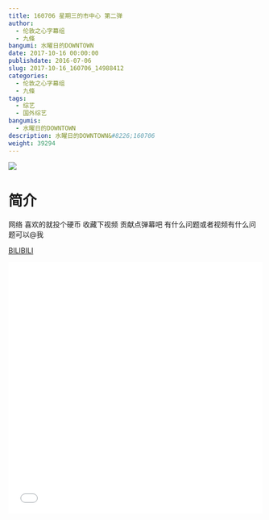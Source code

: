 ```yaml
---
title: 160706 星期三的市中心 第二弹
author: 
  - 伦敦之心字幕组
  - 九條
bangumi: 水曜日的DOWNTOWN
date: 2017-10-16 00:00:00
publishdate: 2016-07-06
slug: 2017-10-16_160706_14988412
categories: 
  - 伦敦之心字幕组
  - 九條
tags: 
  - 综艺
  - 国外综艺
bangumis: 
  - 水曜日的DOWNTOWN
description: 水曜日的DOWNTOWN&#8226;160706
weight: 39294
---
```


![](https://i.imgur.com/8Ic6dCO.jpg)

# 简介  
网络
喜欢的就投个硬币 收藏下视频 贡献点弹幕吧 有什么问题或者视频有什么问题可以@我

  [BILIBILI](https://www.bilibili.com/video/av14988412/)


  <iframe src="//www.bilibili.com/html/html5player.html?cid=24415801&aid=14988412" width="100%" height="500" frameborder="0" allowfullscreen="allowfullscreen"></iframe>
